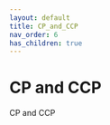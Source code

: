 ```yaml
---
layout: default
title: CP_and_CCP
nav_order: 6
has_children: true
---
```

# CP and CCP

CP and CCP


